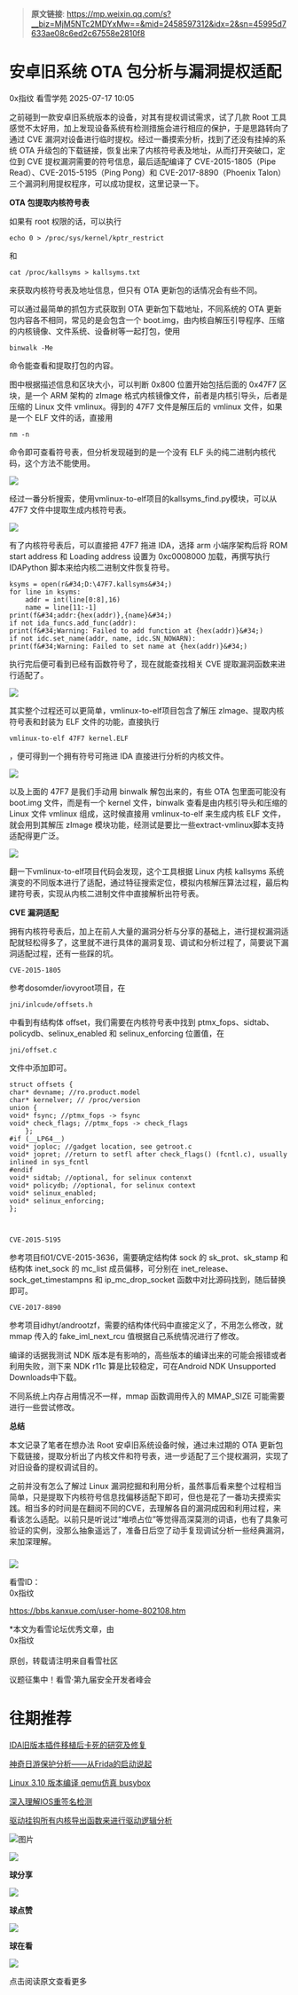 > **原文链接**: https://mp.weixin.qq.com/s?__biz=MjM5NTc2MDYxMw==&mid=2458597312&idx=2&sn=45995d7633ae08c6ed2c67558e2810f8

#  安卓旧系统 OTA 包分析与漏洞提权适配  
0x指纹  看雪学苑   2025-07-17 10:05  
  
之前碰到一款安卓旧系统版本的设备，对其有提权调试需求，试了几款 Root 工具感觉不太好用，加上发现设备系统有检测措施会进行相应的保护，于是思路转向了通过 CVE 漏洞对设备进行临时提权。经过一番摸索分析，找到了还没有挂掉的系统 OTA 升级包的下载链接，恢复出来了内核符号表及地址，从而打开突破口，定位到 CVE 提权漏洞需要的符号信息，最后适配编译了 CVE-2015-1805（Pipe Read）、CVE-2015-5195（Ping Pong）和 CVE-2017-8890（Phoenix Talon）三个漏洞利用提权程序，可以成功提权，这里记录一下。  
  
  
  
**OTA 包提取内核符号表**  
  
  
如果有 root 权限的话，可以执行
```
echo 0 > /proc/sys/kernel/kptr_restrict
```

  
和
```
cat /proc/kallsyms > kallsyms.txt
```

  
来获取内核符号表及地址信息，但只有 OTA 更新包的话情况会有些不同。  
  
  
可以通过最简单的抓包方式获取到 OTA 更新包下载地址，不同系统的 OTA 更新包内容各不相同，常见的是会包含一个 boot.img，由内核自解压引导程序、压缩的内核镜像、文件系统、设备树等一起打包，使用
```
binwalk -Me
```

  
命令能查看和提取打包的内容。  
  
  
图中根据描述信息和区块大小，可以判断 0x800 位置开始包括后面的 0x47F7 区块，是一个 ARM 架构的 zImage 格式内核镜像文件，前者是内核引导头，后者是压缩的 Linux 文件 vmlinux。得到的 47F7 文件是解压后的 vmlinux 文件，如果是一个 ELF 文件的话，直接用
```
nm -n
```

  
命令即可查看符号表，但分析发现碰到的是一个没有 ELF 头的纯二进制内核代码，这个方法不能使用。  
  
  
![](https://mmbiz.qpic.cn/sz_mmbiz_png/1UG7KPNHN8G1VoewWmfN1y7Ka2ibhgAwlkWrLuemV8a3xQYYiaxfZYG4a3NZmymkM9KA5mg2miaBAQ68cFtJZHmcg/640?wx_fmt=png&from=appmsg "")  
  
  
经过一番分析搜索，使用vmlinux-to-elf项目的kallsyms_find.py模块，可以从 47F7 文件中提取生成内核符号表。  
  
  
![](https://mmbiz.qpic.cn/sz_mmbiz_png/1UG7KPNHN8G1VoewWmfN1y7Ka2ibhgAwlxAln60ukMrzhDhCxAJk1ePW3QV2SLLicaBibvoA4ksHNMUujE0U5bIPA/640?wx_fmt=png&from=appmsg "")  
  
  
有了内核符号表后，可以直接把 47F7 拖进 IDA，选择 arm 小端序架构后将 ROM start address 和 Loading address 设置为 0xc0008000 加载，再撰写执行 IDAPython 脚本来给内核二进制文件恢复符号。  
  
  

```
ksyms = open(r&#34;D:\47F7.kallsyms&#34;)
for line in ksyms:
    addr = int(line[0:8],16)
    name = line[11:-1]
print(f&#34;addr:{hex(addr)},{name}&#34;)
if not ida_funcs.add_func(addr):
print(f&#34;Warning: Failed to add function at {hex(addr)}&#34;)
if not idc.set_name(addr, name, idc.SN_NOWARN):
print(f&#34;Warning: Failed to set name at {hex(addr)}&#34;)
```

  
  
  
执行完后便可看到已经有函数符号了，现在就能查找相关 CVE 提取漏洞函数来进行适配了。  
  
  
![](https://mmbiz.qpic.cn/sz_mmbiz_png/1UG7KPNHN8G1VoewWmfN1y7Ka2ibhgAwlVuichx2JINENHmQUySvsuxFiceoDITKBV5d8J4Kxhx5MZCib8qF5SQNcw/640?wx_fmt=png&from=appmsg "")  
  
  
其实整个过程还可以更简单，vmlinux-to-elf项目包含了解压 zImage、提取内核符号表和封装为 ELF 文件的功能，直接执行
```
vmlinux-to-elf 47F7 kernel.ELF
```

  
，便可得到一个拥有符号可拖进 IDA 直接进行分析的内核文件。  
  
  
![](https://mmbiz.qpic.cn/sz_mmbiz_png/1UG7KPNHN8G1VoewWmfN1y7Ka2ibhgAwl6EDN55c5V8BTMpiaE63dgicXEfM6SwOrqUYjDwIaGUfLR2o8VaAJqfZQ/640?wx_fmt=png&from=appmsg "")  
  
  
以及上面的 47F7 是我们手动用 binwalk 解包出来的，有些 OTA 包里面可能没有 boot.img 文件，而是有一个 kernel 文件，binwalk 查看是由内核引导头和压缩的 Linux 文件 vmlinux 组成，这时候直接用 vmlinux-to-elf 来生成内核 ELF 文件，就会用到其解压 zImage 模块功能，经测试是要比一些extract-vmlinux脚本支持适配得更广泛。  
  
  
![](https://mmbiz.qpic.cn/sz_mmbiz_png/1UG7KPNHN8G1VoewWmfN1y7Ka2ibhgAwlL6qMb1Y71EoTM2ichHwNDibB7UOFXqq0wBb3jsfoCrGF8uwYicpMWpiaxQ/640?wx_fmt=png&from=appmsg "")  
  
  
翻一下vmlinux-to-elf项目代码会发现，这个工具根据 Linux 内核 kallsyms 系统演变的不同版本进行了适配，通过特征搜索定位，模拟内核解压算法过程，最后构建符号表，实现从内核二进制文件中直接解析出符号表。  
  
  
  
**CVE 漏洞适配**  
  
  
拥有内核符号表后，加上在前人大量的漏洞分析与分享的基础上，进行提权漏洞适配就轻松得多了，这里就不进行具体的漏洞复现、调试和分析过程了，简要说下漏洞适配过程，还有一些踩的坑。  
  
  

```
CVE-2015-1805
```

  
参考dosomder/iovyroot项目，在
```
jni/inlcude/offsets.h
```

  
中看到有结构体 offset，我们需要在内核符号表中找到 ptmx_fops、sidtab、policydb、selinux_enabled 和 selinux_enforcing 位置值，在
```
jni/offset.c
```

  
文件中添加即可。  
  
  

```
struct offsets {
char* devname; //ro.product.model
char* kernelver; // /proc/version
union {
void* fsync; //ptmx_fops -> fsync
void* check_flags; //ptmx_fops -> check_flags
    };
#if (__LP64__)
void* joploc; //gadget location, see getroot.c
void* jopret; //return to setfl after check_flags() (fcntl.c), usually inlined in sys_fcntl
#endif
void* sidtab; //optional, for selinux contenxt
void* policydb; //optional, for selinux context
void* selinux_enabled;
void* selinux_enforcing;
};
```

  
  

```


```

  

```
CVE-2015-5195
```

  
参考项目fi01/CVE-2015-3636，需要确定结构体 sock 的 sk_prot、sk_stamp 和结构体 inet_sock 的 mc_list 成员偏移，可分别在 inet_release、sock_get_timestampns 和 ip_mc_drop_socket 函数中对比源码找到，随后替换即可。  
  
  

```
CVE-2017-8890
```

  
参考项目idhyt/androotzf，需要的结构体代码中直接定义了，不用怎么修改，就 mmap 传入的 fake_iml_next_rcu 值根据自己系统情况进行了修改。  
  
编译的话据我测试 NDK 版本是有影响的，高些版本的编译出来的可能会报错或者利用失败，测下来 NDK r11c 算是比较稳定，可在Android NDK Unsupported Downloads中下载。  
  
  
不同系统上内存占用情况不一样，mmap 函数调用传入的 MMAP_SIZE 可能需要进行一些尝试修改。  
  
  
  
**总结**  
  
  
本文记录了笔者在想办法 Root 安卓旧系统设备时候，通过未过期的 OTA 更新包下载链接，提取分析出了内核文件和符号表，进一步适配了三个提权漏洞，实现了对旧设备的提权调试目的。  
  
  
之前并没有怎么了解过 Linux 漏洞挖掘和利用分析，虽然事后看来整个过程相当简单，只是提取下内核符号信息找偏移适配下即可，但也是花了一番功夫摸索实践。相当多的时间是在翻阅不同的CVE，去理解各自的漏洞成因和利用过程，来看该怎么适配。以前只是听说过“堆喷占位”等觉得高深莫测的词语，也有了具象可验证的实例，没那么抽象遥远了，准备日后空了动手复现调试分析一些经典漏洞，来加深理解。  
###   
  
  
![](https://mmbiz.qpic.cn/sz_mmbiz_png/1UG7KPNHN8G1VoewWmfN1y7Ka2ibhgAwlEAibU8SD3ribWXgDxRr1Khyibd4kRNbx6iaefkGJu8AABFacxKxHqGqj2A/640?wx_fmt=png&from=appmsg "")  
  
  
看雪ID：  
0x指纹  
  
https://bbs.kanxue.com/user-home-802108.htm  
  
*本文为看雪论坛优秀文章，由   
0x指纹  
   
原创，转载请注明来自看雪社区  
  
  
[](https://mp.weixin.qq.com/s?__biz=MjM5NTc2MDYxMw==&mid=2458593263&idx=1&sn=b3503a7dded4e013a4cc644bedbabb48&scene=21#wechat_redirect)  
  
议题征集中！看雪·第九届安全开发者峰会  
  
  
# 往期推荐  
  
[IDA旧版本插件移植后卡死的研究及修复](https://mp.weixin.qq.com/s?__biz=MjM5NTc2MDYxMw==&mid=2458595995&idx=1&sn=7861e1699b2afe72b1973c8529e76cff&scene=21#wechat_redirect)  
  
  
[神奇日游保护分析——从Frida的启动说起](https://mp.weixin.qq.com/s?__biz=MjM5NTc2MDYxMw==&mid=2458595942&idx=1&sn=5474a50cdf6fa924e6cde1c034f06eef&scene=21#wechat_redirect)  
  
  
[Linux 3.10 版本编译 qemu仿真 busybox](https://mp.weixin.qq.com/s?__biz=MjM5NTc2MDYxMw==&mid=2458595872&idx=1&sn=27acee2988a95060ede7a8b826b9a11b&scene=21#wechat_redirect)  
  
  
[深入理解IOS重签名检测](https://mp.weixin.qq.com/s?__biz=MjM5NTc2MDYxMw==&mid=2458595848&idx=1&sn=39c6196cfee31db5bd7add19ebf6be9c&scene=21#wechat_redirect)  
  
  
[驱动挂钩所有内核导出函数来进行驱动逻辑分析](https://mp.weixin.qq.com/s?__biz=MjM5NTc2MDYxMw==&mid=2458595727&idx=1&sn=9f3708ee6e109504785a4827d2de931b&scene=21#wechat_redirect)  
  
  
![图片](https://mmbiz.qpic.cn/mmbiz_jpg/Uia4617poZXP96fGaMPXib13V1bJ52yHq9ycD9Zv3WhiaRb2rKV6wghrNa4VyFR2wibBVNfZt3M5IuUiauQGHvxhQrA/640?wx_fmt=other&wxfrom=5&wx_lazy=1&wx_co=1&tp=webp "")  
  
  
![](https://mmbiz.qpic.cn/sz_mmbiz_gif/1UG7KPNHN8Hice1nuesdoDZjYQzRMv9tpvJW9icibkZBj9PNBzyQ4d4JFoAKxdnPqHWpMPQfNysVmcL1dtRqU7VyQ/640?wx_fmt=gif&from=appmsg "")  
  
**球分享**  
  
![](https://mmbiz.qpic.cn/sz_mmbiz_gif/1UG7KPNHN8Hice1nuesdoDZjYQzRMv9tpvJW9icibkZBj9PNBzyQ4d4JFoAKxdnPqHWpMPQfNysVmcL1dtRqU7VyQ/640?wx_fmt=gif&from=appmsg "")  
  
**球点赞**  
  
![](https://mmbiz.qpic.cn/sz_mmbiz_gif/1UG7KPNHN8Hice1nuesdoDZjYQzRMv9tpvJW9icibkZBj9PNBzyQ4d4JFoAKxdnPqHWpMPQfNysVmcL1dtRqU7VyQ/640?wx_fmt=gif&from=appmsg "")  
  
**球在看**  
  
  
![](https://mmbiz.qpic.cn/sz_mmbiz_gif/1UG7KPNHN8Hice1nuesdoDZjYQzRMv9tpUHZDmkBpJ4khdIdVhiaSyOkxtAWuxJuTAs8aXISicVVUbxX09b1IWK0g/640?wx_fmt=gif&from=appmsg "")  
  
点击阅读原文查看更多  
  
  
